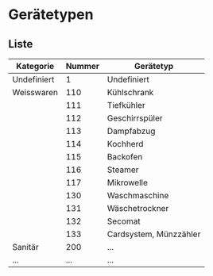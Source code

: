 # Gerätetypen

## Liste 

| Kategorie       | Nummer | Gerätetyp              |
| --------------- | ------ | ---------------------- |
| Undefiniert     | 1      | Undefiniert            |
| Weisswaren      | 110    | Kühlschrank            |
|                 | 111    | Tiefkühler             |
|                 | 112    | Geschirrspüler         |
|                 | 113    | Dampfabzug             |
|                 | 114    | Kochherd               |
|                 | 115    | Backofen               |
|                 | 116    | Steamer                |
|                 | 117    | Mikrowelle             |  
|                 | 130    | Waschmaschine          |
|                 | 131    | Wäschetrockner         |
|                 | 132    | Secomat                | 
|                 | 133    | Cardsystem, Münzzähler | 
| Sanitär         | 200    | ...                    |  
| ...             | ...    | ...                    |

